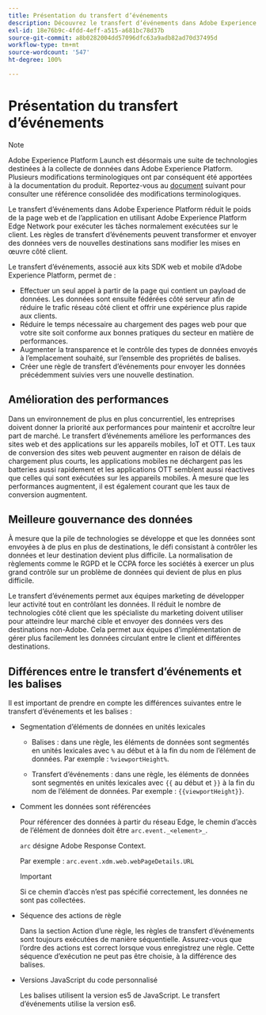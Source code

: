 ```yaml
---
title: Présentation du transfert dʼévénements
description: Découvrez le transfert dʼévénements dans Adobe Experience Platform, qui vous permet dʼutiliser Platform Edge Network afin dʼexécuter des tâches sans modifier votre mise en œuvre de balises.
exl-id: 18e76b9c-4fdd-4eff-a515-a681bc78d37b
source-git-commit: a8b0282004dd57096dfc63a9adb82ad70d37495d
workflow-type: tm+mt
source-wordcount: '547'
ht-degree: 100%

---
```


# Présentation du transfert dʼévénements

>[!NOTE]
>
>Adobe Experience Platform Launch est désormais une suite de technologies destinées à la collecte de données dans Adobe Experience Platform. Plusieurs modifications terminologiques ont par conséquent été apportées à la documentation du produit. Reportez-vous au [document](../../term-updates.md) suivant pour consulter une référence consolidée des modifications terminologiques.

Le transfert dʼévénements dans Adobe Experience Platform réduit le poids de la page web et de lʼapplication en utilisant Adobe Experience Platform Edge Network pour exécuter les tâches normalement exécutées sur le client. Les règles de transfert dʼévénements peuvent transformer et envoyer des données vers de nouvelles destinations sans modifier les mises en œuvre côté client.

Le transfert dʼévénements, associé aux kits SDK web et mobile dʼAdobe Experience Platform, permet de :

* Effectuer un seul appel à partir de la page qui contient un payload de données. Les données sont ensuite fédérées côté serveur afin de réduire le trafic réseau côté client et offrir une expérience plus rapide aux clients.
* Réduire le temps nécessaire au chargement des pages web pour que votre site soit conforme aux bonnes pratiques du secteur en matière de performances.
* Augmenter la transparence et le contrôle des types de données envoyés à lʼemplacement souhaité, sur lʼensemble des propriétés de balises.
* Créer une règle de transfert dʼévénements pour envoyer les données précédemment suivies vers une nouvelle destination.

## Amélioration des performances

Dans un environnement de plus en plus concurrentiel, les entreprises doivent donner la priorité aux performances pour maintenir et accroître leur part de marché. Le transfert dʼévénements améliore les performances des sites web et des applications sur les appareils mobiles, IoT et OTT. Les taux de conversion des sites web peuvent augmenter en raison de délais de chargement plus courts, les applications mobiles ne déchargent pas les batteries aussi rapidement et les applications OTT semblent aussi réactives que celles qui sont exécutées sur les appareils mobiles. À mesure que les performances augmentent, il est également courant que les taux de conversion augmentent.

## Meilleure gouvernance des données

À mesure que la pile de technologies se développe et que les données sont envoyées à de plus en plus de destinations, le défi consistant à contrôler les données et leur destination devient plus difficile. La normalisation de règlements comme le RGPD et le CCPA force les sociétés à exercer un plus grand contrôle sur un problème de données qui devient de plus en plus difficile.

Le transfert dʼévénements permet aux équipes marketing de développer leur activité tout en contrôlant les données. Il réduit le nombre de technologies côté client que les spécialiste du marketing doivent utiliser pour atteindre leur marché cible et envoyer des données vers des destinations non-Adobe. Cela permet aux équipes d’implémentation de gérer plus facilement les données circulant entre le client et différentes destinations.

## Différences entre le transfert dʼévénements et les balises

Il est important de prendre en compte les différences suivantes entre le transfert dʼévénements et les balises :

* Segmentation d’éléments de données en unités lexicales

   * Balises : dans une règle, les éléments de données sont segmentés en unités lexicales avec `%` au début et à la fin du nom de lʼélément de données. Par exemple : `%viewportHeight%`.

   * Transfert dʼévénements : dans une règle, les éléments de données sont segmentés en unités lexicales avec `{{` au début et `}}` à la fin du nom de lʼélément de données. Par exemple : `{{viewportHeight}}`.

* Comment les données sont référencées

   Pour référencer des données à partir du réseau Edge, le chemin d’accès de l’élément de données doit être `arc.event._<element>_`.

   `arc` désigne Adobe Response Context.

   Par exemple : `arc.event.xdm.web.webPageDetails.URL`

   >[!IMPORTANT]
   >
   >Si ce chemin dʼaccès nʼest pas spécifié correctement, les données ne sont pas collectées.


* Séquence des actions de règle

   Dans la section Action dʼune règle, les règles de transfert dʼévénements sont toujours exécutées de manière séquentielle. Assurez-vous que l’ordre des actions est correct lorsque vous enregistrez une règle. Cette séquence dʼexécution ne peut pas être choisie, à la différence des balises.

* Versions JavaScript du code personnalisé

   Les balises utilisent la version es5 de JavaScript. Le transfert dʼévénements utilise la version es6.

<!--doc Adobe Cloud Connector extension, get from Jon-->
